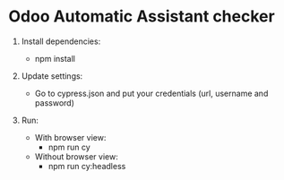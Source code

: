# Odoo Automatic Assistant checker

1) Install dependencies:
    - npm install

2) Update settings:
    - Go to cypress.json and put your credentials (url, username and password)

3) Run:
    - With browser view: 
        - npm run cy
    - Without browser view: 
        - npm run cy:headless
